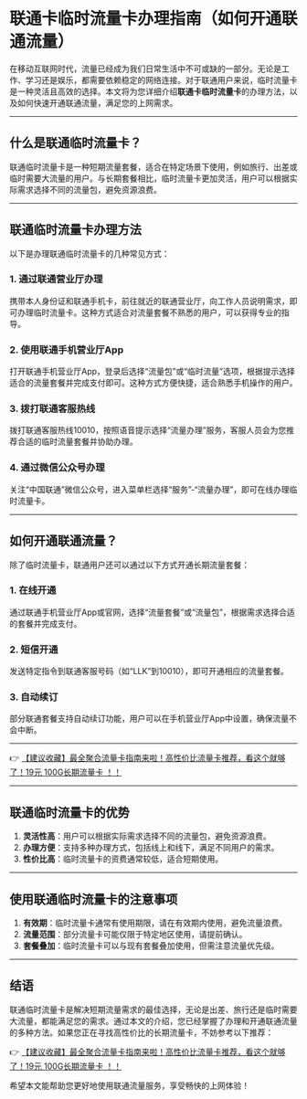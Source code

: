 # 联通卡临时流量卡办理指南（如何开通联通流量）

在移动互联网时代，流量已经成为我们日常生活中不可或缺的一部分。无论是工作、学习还是娱乐，都需要依赖稳定的网络连接。对于联通用户来说，临时流量卡是一种灵活且高效的选择。本文将为您详细介绍**联通卡临时流量卡**的办理方法，以及如何快速开通联通流量，满足您的上网需求。

---

## 什么是联通临时流量卡？

联通临时流量卡是一种短期流量套餐，适合在特定场景下使用，例如旅行、出差或临时需要大流量的用户。与长期套餐相比，临时流量卡更加灵活，用户可以根据实际需求选择不同的流量包，避免资源浪费。

---

## 联通临时流量卡办理方法

以下是办理联通临时流量卡的几种常见方式：

### 1. 通过联通营业厅办理
携带本人身份证和联通手机卡，前往就近的联通营业厅，向工作人员说明需求，即可办理临时流量卡。这种方式适合对流量套餐不熟悉的用户，可以获得专业的指导。

### 2. 使用联通手机营业厅App
打开联通手机营业厅App，登录后选择“流量包”或“临时流量”选项，根据提示选择适合的流量套餐并完成支付即可。这种方式方便快捷，适合熟悉手机操作的用户。

### 3. 拨打联通客服热线
拨打联通客服热线10010，按照语音提示选择“流量办理”服务，客服人员会为您推荐合适的临时流量套餐并协助办理。

### 4. 通过微信公众号办理
关注“中国联通”微信公众号，进入菜单栏选择“服务”-“流量办理”，即可在线办理临时流量卡。

---

## 如何开通联通流量？

除了临时流量卡，联通用户还可以通过以下方式开通长期流量套餐：

### 1. 在线开通
通过联通手机营业厅App或官网，选择“流量套餐”或“流量包”，根据需求选择合适的套餐并完成支付。

### 2. 短信开通
发送特定指令到联通客服号码（如“LLK”到10010），即可开通相应的流量套餐。

### 3. 自动续订
部分联通套餐支持自动续订功能，用户可以在手机营业厅App中设置，确保流量不会中断。

---

👉 [【建议收藏】最全聚合流量卡指南来啦！高性价比流量卡推荐，看这个就够了！19元 100G长期流量卡 ！！](https://bit.ly/Liuliangka)

---

## 联通临时流量卡的优势

1. **灵活性高**：用户可以根据实际需求选择不同的流量包，避免资源浪费。
2. **办理方便**：支持多种办理方式，包括线上和线下，满足不同用户的需求。
3. **性价比高**：临时流量卡的资费通常较低，适合短期使用。

---

## 使用联通临时流量卡的注意事项

1. **有效期**：临时流量卡通常有使用期限，请在有效期内使用，避免流量浪费。
2. **流量范围**：部分流量卡可能仅限于特定地区使用，请提前确认。
3. **套餐叠加**：临时流量卡可以与现有套餐叠加使用，但需注意流量优先级。

---

## 结语

联通临时流量卡是解决短期流量需求的最佳选择，无论是出差、旅行还是临时需要大流量，都能满足您的需求。通过本文的介绍，您已经掌握了办理和开通联通流量的多种方法。如果您正在寻找高性价比的长期流量卡，不妨参考以下推荐：

👉 [【建议收藏】最全聚合流量卡指南来啦！高性价比流量卡推荐，看这个就够了！19元 100G长期流量卡 ！！](https://bit.ly/Liuliangka)

希望本文能帮助您更好地使用联通流量服务，享受畅快的上网体验！